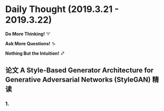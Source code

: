 # Daily Thought (2019.3.21 - 2019.3.22)
**Do More Thinking!** ♈ 

**Ask More Questions!** ♑

**Nothing But the Intuition!** ♐

## 论文 A Style-Based Generator Architecture for Generative Adversarial Networks (StyleGAN) 精读

### 1.

